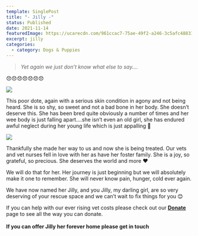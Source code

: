 ```yaml
---
template: SinglePost
title: "- Jilly -"
status: Published
date: 2021-11-14
featuredImage: https://ucarecdn.com/961ccac7-75ae-49f2-a246-3c5afc488311/-/crop/432x382/0,83/-/preview/
excerpt: jilly
categories:
  - category: Dogs & Puppies
---
```

> *Yet again we just don’t know what else to say….*

😞😞😞😞😞😞😞

![](https://ucarecdn.com/5ddeedf3-7020-49eb-a885-9c235524a660/)

This poor dote, again with a serious skin condition in agony and not being heard. She is so shy, so sweet and not a bad bone in her body. She doesn’t deserve this. She has been bred quite obviously a number of times and her wee body is just falling apart….she isn’t even an old girl, she has endured awful neglect during her young life which is just appalling 🤬

![](https://ucarecdn.com/33399359-89b9-4584-93b3-6eefa2b96b4f/)

Thankfully she made her way to us and now she is being treated. Our vets and vet nurses fell in love with her as have her foster family. She is a joy, so grateful, so precious. She deserves the world and more ❤️

We will do that for her. Her journey is just beginning but we will absolutely make it one to remember. She will never know pain, hunger, cold ever again.

We have now named her Jilly, and you Jilly, my darling girl, are so very deserving of your rescue space and we can’t wait to fix things for you 😊

If you can help with our ever rising vet costs please check out our **[Donate](https://www.friendsofrescueni.com/donate/)** page to see all the way you can donate.\
\
**If you can offer Jilly her forever home please get in touch**